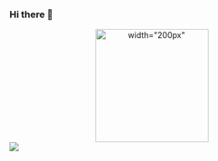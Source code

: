 ### Hi there 👋
<html>
<div id="header" align="center" >
  <img src="https://media.giphy.com/media/KxbZ21Jnz4YdaLN2co/giphy.gif" alt= width="200px" height="200px">
</div>
  <div>
  <img src="https://img.shields.io/badge/LinkedIn-blue?logo=linkedin&logoColor=white&style=for-the-badge">
  </div>

</html>
